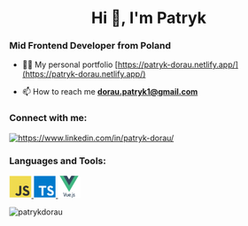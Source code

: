 <h1 align="center">Hi 👋, I'm Patryk</h1>
<h3 align="left">Mid Frontend Developer from Poland</h3>

- 👨‍💻 My personal portfolio [https://patryk-dorau.netlify.app/](https://patryk-dorau.netlify.app/)

- 📫 How to reach me **dorau.patryk1@gmail.com**

<h3 align="left">Connect with me:</h3>
<p align="left">
<a href="https://www.linkedin.com/in/patryk-dorau/" target="blank"><img align="center" src="https://raw.githubusercontent.com/rahuldkjain/github-profile-readme-generator/master/src/images/icons/Social/linked-in-alt.svg" alt="https://www.linkedin.com/in/patryk-dorau/" height="30" width="40" /></a>
</p>

<h3 align="left">Languages and Tools:</h3>
<p align="left"> <a href="https://developer.mozilla.org/en-US/docs/Web/JavaScript" target="_blank" rel="noreferrer"> <img src="https://raw.githubusercontent.com/devicons/devicon/master/icons/javascript/javascript-original.svg" alt="javascript" width="40" height="40"/> </a> <a href="https://www.typescriptlang.org/" target="_blank" rel="noreferrer"> <img src="https://raw.githubusercontent.com/devicons/devicon/master/icons/typescript/typescript-original.svg" alt="typescript" width="40" height="40"/> </a> <a href="https://vuejs.org/" target="_blank" rel="noreferrer"> <img src="https://raw.githubusercontent.com/devicons/devicon/master/icons/vuejs/vuejs-original-wordmark.svg" alt="vuejs" width="40" height="40"/> </a> </p>

<p><img align="left" src="https://github-readme-stats.vercel.app/api/top-langs?username=patrykdorau&show_icons=true&locale=en&layout=compact" alt="patrykdorau" /></p>
